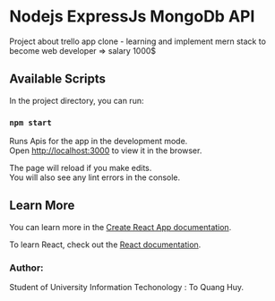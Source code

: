 # Nodejs ExpressJs MongoDb API

Project about trello app clone - learning and implement mern stack to become web developer => salary 1000$

## Available Scripts

In the project directory, you can run:

### `npm start`

Runs Apis for the app in the development mode.\
Open [http://localhost:3000](http://localhost:3000) to view it in the browser.

The page will reload if you make edits.\
You will also see any lint errors in the console.

## Learn More

You can learn more in the [Create React App documentation](https://facebook.github.io/create-react-app/docs/getting-started).

To learn React, check out the [React documentation](https://reactjs.org/).

### Author:

Student of University Information Techonology : To Quang Huy.
